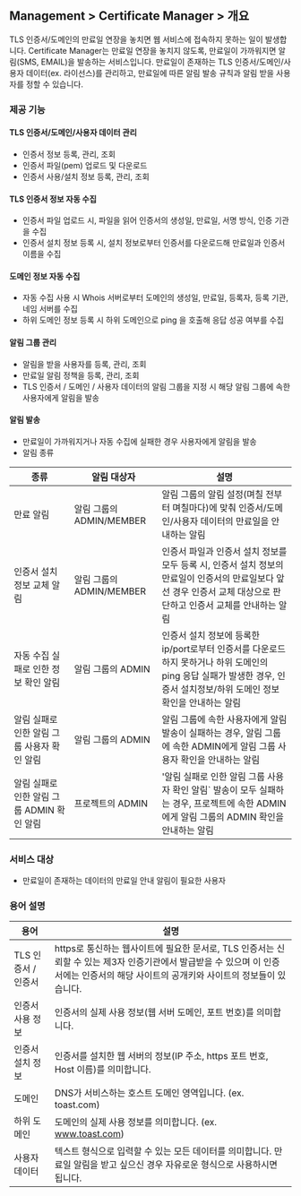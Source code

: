 ## Management > Certificate Manager > 개요

TLS 인증서/도메인의 만료일 연장을 놓치면 웹 서비스에 접속하지 못하는 일이 발생합니다.
Certificate Manager는 만료일 연장을 놓치지 않도록, 만료일이 가까워지면 알림(SMS, EMAIL)을 발송하는 서비스입니다.
만료일이 존재하는 TLS 인증서/도메인/사용자 데이터(ex. 라이선스)를 관리하고, 만료일에 따른 알림 발송 규칙과 알림 받을 사용자를 정할 수 있습니다.

### 제공 기능

#### TLS 인증서/도메인/사용자 데이터 관리

* 인증서 정보 등록, 관리, 조회
* 인증서 파일(pem) 업로드 및 다운로드
* 인증서 사용/설치 정보 등록, 관리, 조회

#### TLS 인증서 정보 자동 수집

* 인증서 파일 업로드 시, 파일을 읽어 인증서의 생성일, 만료일, 서명 방식, 인증 기관을 수집
* 인증서 설치 정보 등록 시, 설치 정보로부터 인증서를 다운로드해 만료일과 인증서 이름을 수집

#### 도메인 정보 자동 수집

* 자동 수집 사용 시 Whois 서버로부터 도메인의 생성일, 만료일, 등록자, 등록 기관, 네임 서버를 수집
* 하위 도메인 정보 등록 시 하위 도메인으로 ping 을 호출해 응답 성공 여부를 수집

#### 알림 그룹 관리

* 알림을 받을 사용자를 등록, 관리, 조회
* 만료일 알림 정책을 등록, 관리, 조회
* TLS 인증서 / 도메인 / 사용자 데이터의 알림 그룹을 지정 시 해당 알림 그룹에 속한 사용자에게 알림을 발송

#### 알림 발송

* 만료일이 가까워지거나 자동 수집에 실패한 경우 사용자에게 알림을 발송
* 알림 종류

| 종류 | 알림 대상자 | 설명 |
| --- | --- | --- |
| 만료 알림 | 알림 그룹의 ADMIN/MEMBER | 알림 그룹의 알림 설정(며칠 전부터 며칠마다)에 맞춰 인증서/도메인/사용자 데이터의 만료일을 안내하는 알림 |
| 인증서 설치 정보 교체 알림 | 알림 그룹의 ADMIN/MEMBER | 인증서 파일과 인증서 설치 정보를 모두 등록 시, 인증서 설치 정보의 만료일이 인증서의 만료일보다 앞선 경우 인증서 교체 대상으로 판단하고 인증서 교체를 안내하는 알림 |
| 자동 수집 실패로 인한 정보 확인 알림 | 알림 그룹의 ADMIN | 인증서 설치 정보에 등록한 ip/port로부터 인증서를 다운로드하지 못하거나 하위 도메인의 ping 응답 실패가 발생한 경우, 인증서 설치정보/하위 도메인 정보 확인을 안내하는 알림 |
| 알림 실패로 인한 알림 그룹 사용자 확인 알림 | 알림 그룹의 ADMIN | 알림 그룹에 속한 사용자에게 알림 발송이 실패하는 경우, 알림 그룹에 속한 ADMIN에게 알림 그룹 사용자 확인을 안내하는 알림 |
| 알림 실패로 인한 알림 그룹 ADMIN 확인 알림 | 프로젝트의 ADMIN | '알림 실패로 인한 알림 그룹 사용자 확인 알림\` 발송이 모두 실패하는 경우, 프로젝트에 속한 ADMIN에게 알림 그룹의 ADMIN 확인을 안내하는 알림 |

### 서비스 대상

* 만료일이 존재하는 데이터의 만료일 안내 알림이 필요한 사용자

### 용어 설명

| 용어 | 설명 |
| --- | --- |
| TLS 인증서 / 인증서 | https로 통신하는 웹사이트에 필요한 문서로, TLS 인증서는 신뢰할 수 있는 제3자 인증기관에서 발급받을 수 있으며 이 인증서에는 인증서의 해당 사이트의 공개키와 사이트의 정보들이 있습니다. |
| 인증서 사용 정보 | 인증서의 실제 사용 정보(웹 서버 도메인, 포트 번호)를 의미합니다. |
| 인증서 설치 정보 | 인증서를 설치한 웹 서버의 정보(IP 주소, https 포트 번호, Host 이름)를 의미합니다. |
| 도메인 | DNS가 서비스하는 호스트 도메인 영역입니다. (ex. toast.com) |
| 하위 도메인 | 도메인의 실제 사용 정보를 의미합니다. (ex. www.toast.com) |
| 사용자 데이터 | 텍스트 형식으로 입력할 수 있는 모든 데이터를 의미합니다. 만료일 알림을 받고 싶으신 경우 자유로운 형식으로 사용하시면 됩니다. |